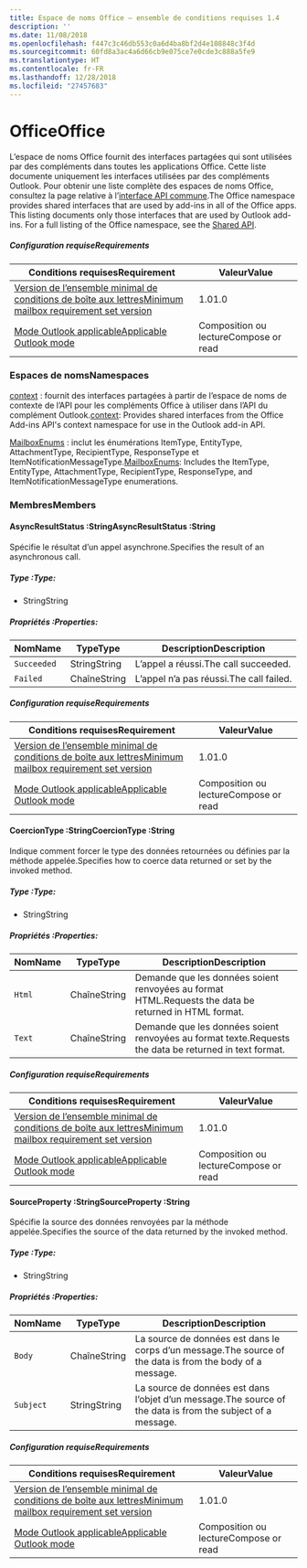 ```yaml
---
title: Espace de noms Office – ensemble de conditions requises 1.4
description: ''
ms.date: 11/08/2018
ms.openlocfilehash: f447c3c46db553c0a6d4ba8bf2d4e108848c3f4d
ms.sourcegitcommit: 60fd8a3ac4a6d66cb9e075ce7e0cde3c888a5fe9
ms.translationtype: HT
ms.contentlocale: fr-FR
ms.lasthandoff: 12/28/2018
ms.locfileid: "27457683"
---
```

# <a name="office"></a><span data-ttu-id="4ab00-102">Office</span><span class="sxs-lookup"><span data-stu-id="4ab00-102">Office</span></span>

<span data-ttu-id="4ab00-p101">L’espace de noms Office fournit des interfaces partagées qui sont utilisées par des compléments dans toutes les applications Office. Cette liste documente uniquement les interfaces utilisées par des compléments Outlook. Pour obtenir une liste complète des espaces de noms Office, consultez la page relative à l’[interface API commune](/javascript/api/office).</span><span class="sxs-lookup"><span data-stu-id="4ab00-p101">The Office namespace provides shared interfaces that are used by add-ins in all of the Office apps. This listing documents only those interfaces that are used by Outlook add-ins. For a full listing of the Office namespace, see the [Shared API](/javascript/api/office).</span></span>

##### <a name="requirements"></a><span data-ttu-id="4ab00-105">Configuration requise</span><span class="sxs-lookup"><span data-stu-id="4ab00-105">Requirements</span></span>

|<span data-ttu-id="4ab00-106">Conditions requises</span><span class="sxs-lookup"><span data-stu-id="4ab00-106">Requirement</span></span>| <span data-ttu-id="4ab00-107">Valeur</span><span class="sxs-lookup"><span data-stu-id="4ab00-107">Value</span></span>|
|---|---|
|[<span data-ttu-id="4ab00-108">Version de l’ensemble minimal de conditions de boîte aux lettres</span><span class="sxs-lookup"><span data-stu-id="4ab00-108">Minimum mailbox requirement set version</span></span>](/office/dev/add-ins/reference/requirement-sets/outlook-api-requirement-sets)| <span data-ttu-id="4ab00-109">1.0</span><span class="sxs-lookup"><span data-stu-id="4ab00-109">1.0</span></span>|
|[<span data-ttu-id="4ab00-110">Mode Outlook applicable</span><span class="sxs-lookup"><span data-stu-id="4ab00-110">Applicable Outlook mode</span></span>](https://docs.microsoft.com/outlook/add-ins/#extension-points)| <span data-ttu-id="4ab00-111">Composition ou lecture</span><span class="sxs-lookup"><span data-stu-id="4ab00-111">Compose or read</span></span>|

### <a name="namespaces"></a><span data-ttu-id="4ab00-112">Espaces de noms</span><span class="sxs-lookup"><span data-stu-id="4ab00-112">Namespaces</span></span>

<span data-ttu-id="4ab00-113">[context](Office.context.md) : fournit des interfaces partagées à partir de l’espace de noms de contexte de l’API pour les compléments Office à utiliser dans l’API du complément Outlook.</span><span class="sxs-lookup"><span data-stu-id="4ab00-113">[context](Office.context.md): Provides shared interfaces from the Office Add-ins API's context namespace for use in the Outlook add-in API.</span></span>

<span data-ttu-id="4ab00-114">[MailboxEnums](/javascript/api/outlook/office.mailboxenums.attachmenttype) : inclut les énumérations ItemType, EntityType, AttachmentType, RecipientType, ResponseType et ItemNotificationMessageType.</span><span class="sxs-lookup"><span data-stu-id="4ab00-114">[MailboxEnums](/javascript/api/outlook/office.mailboxenums.attachmenttype): Includes the ItemType, EntityType, AttachmentType, RecipientType, ResponseType, and ItemNotificationMessageType enumerations.</span></span>

### <a name="members"></a><span data-ttu-id="4ab00-115">Membres</span><span class="sxs-lookup"><span data-stu-id="4ab00-115">Members</span></span>

####  <a name="asyncresultstatus-string"></a><span data-ttu-id="4ab00-116">AsyncResultStatus :String</span><span class="sxs-lookup"><span data-stu-id="4ab00-116">AsyncResultStatus :String</span></span>

<span data-ttu-id="4ab00-117">Spécifie le résultat d’un appel asynchrone.</span><span class="sxs-lookup"><span data-stu-id="4ab00-117">Specifies the result of an asynchronous call.</span></span>

##### <a name="type"></a><span data-ttu-id="4ab00-118">Type :</span><span class="sxs-lookup"><span data-stu-id="4ab00-118">Type:</span></span>

*   <span data-ttu-id="4ab00-119">String</span><span class="sxs-lookup"><span data-stu-id="4ab00-119">String</span></span>

##### <a name="properties"></a><span data-ttu-id="4ab00-120">Propriétés :</span><span class="sxs-lookup"><span data-stu-id="4ab00-120">Properties:</span></span>

|<span data-ttu-id="4ab00-121">Nom</span><span class="sxs-lookup"><span data-stu-id="4ab00-121">Name</span></span>| <span data-ttu-id="4ab00-122">Type</span><span class="sxs-lookup"><span data-stu-id="4ab00-122">Type</span></span>| <span data-ttu-id="4ab00-123">Description</span><span class="sxs-lookup"><span data-stu-id="4ab00-123">Description</span></span>|
|---|---|---|
|`Succeeded`| <span data-ttu-id="4ab00-124">String</span><span class="sxs-lookup"><span data-stu-id="4ab00-124">String</span></span>|<span data-ttu-id="4ab00-125">L’appel a réussi.</span><span class="sxs-lookup"><span data-stu-id="4ab00-125">The call succeeded.</span></span>|
|`Failed`| <span data-ttu-id="4ab00-126">Chaîne</span><span class="sxs-lookup"><span data-stu-id="4ab00-126">String</span></span>|<span data-ttu-id="4ab00-127">L’appel n’a pas réussi.</span><span class="sxs-lookup"><span data-stu-id="4ab00-127">The call failed.</span></span>|

##### <a name="requirements"></a><span data-ttu-id="4ab00-128">Configuration requise</span><span class="sxs-lookup"><span data-stu-id="4ab00-128">Requirements</span></span>

|<span data-ttu-id="4ab00-129">Conditions requises</span><span class="sxs-lookup"><span data-stu-id="4ab00-129">Requirement</span></span>| <span data-ttu-id="4ab00-130">Valeur</span><span class="sxs-lookup"><span data-stu-id="4ab00-130">Value</span></span>|
|---|---|
|[<span data-ttu-id="4ab00-131">Version de l’ensemble minimal de conditions de boîte aux lettres</span><span class="sxs-lookup"><span data-stu-id="4ab00-131">Minimum mailbox requirement set version</span></span>](/office/dev/add-ins/reference/requirement-sets/outlook-api-requirement-sets)| <span data-ttu-id="4ab00-132">1.0</span><span class="sxs-lookup"><span data-stu-id="4ab00-132">1.0</span></span>|
|[<span data-ttu-id="4ab00-133">Mode Outlook applicable</span><span class="sxs-lookup"><span data-stu-id="4ab00-133">Applicable Outlook mode</span></span>](https://docs.microsoft.com/outlook/add-ins/#extension-points)| <span data-ttu-id="4ab00-134">Composition ou lecture</span><span class="sxs-lookup"><span data-stu-id="4ab00-134">Compose or read</span></span>|
####  <a name="coerciontype-string"></a><span data-ttu-id="4ab00-135">CoercionType :String</span><span class="sxs-lookup"><span data-stu-id="4ab00-135">CoercionType :String</span></span>

<span data-ttu-id="4ab00-136">Indique comment forcer le type des données retournées ou définies par la méthode appelée.</span><span class="sxs-lookup"><span data-stu-id="4ab00-136">Specifies how to coerce data returned or set by the invoked method.</span></span>

##### <a name="type"></a><span data-ttu-id="4ab00-137">Type :</span><span class="sxs-lookup"><span data-stu-id="4ab00-137">Type:</span></span>

*   <span data-ttu-id="4ab00-138">String</span><span class="sxs-lookup"><span data-stu-id="4ab00-138">String</span></span>

##### <a name="properties"></a><span data-ttu-id="4ab00-139">Propriétés :</span><span class="sxs-lookup"><span data-stu-id="4ab00-139">Properties:</span></span>

|<span data-ttu-id="4ab00-140">Nom</span><span class="sxs-lookup"><span data-stu-id="4ab00-140">Name</span></span>| <span data-ttu-id="4ab00-141">Type</span><span class="sxs-lookup"><span data-stu-id="4ab00-141">Type</span></span>| <span data-ttu-id="4ab00-142">Description</span><span class="sxs-lookup"><span data-stu-id="4ab00-142">Description</span></span>|
|---|---|---|
|`Html`| <span data-ttu-id="4ab00-143">Chaîne</span><span class="sxs-lookup"><span data-stu-id="4ab00-143">String</span></span>|<span data-ttu-id="4ab00-144">Demande que les données soient renvoyées au format HTML.</span><span class="sxs-lookup"><span data-stu-id="4ab00-144">Requests the data be returned in HTML format.</span></span>|
|`Text`| <span data-ttu-id="4ab00-145">Chaîne</span><span class="sxs-lookup"><span data-stu-id="4ab00-145">String</span></span>|<span data-ttu-id="4ab00-146">Demande que les données soient renvoyées au format texte.</span><span class="sxs-lookup"><span data-stu-id="4ab00-146">Requests the data be returned in text format.</span></span>|

##### <a name="requirements"></a><span data-ttu-id="4ab00-147">Configuration requise</span><span class="sxs-lookup"><span data-stu-id="4ab00-147">Requirements</span></span>

|<span data-ttu-id="4ab00-148">Conditions requises</span><span class="sxs-lookup"><span data-stu-id="4ab00-148">Requirement</span></span>| <span data-ttu-id="4ab00-149">Valeur</span><span class="sxs-lookup"><span data-stu-id="4ab00-149">Value</span></span>|
|---|---|
|[<span data-ttu-id="4ab00-150">Version de l’ensemble minimal de conditions de boîte aux lettres</span><span class="sxs-lookup"><span data-stu-id="4ab00-150">Minimum mailbox requirement set version</span></span>](/office/dev/add-ins/reference/requirement-sets/outlook-api-requirement-sets)| <span data-ttu-id="4ab00-151">1.0</span><span class="sxs-lookup"><span data-stu-id="4ab00-151">1.0</span></span>|
|[<span data-ttu-id="4ab00-152">Mode Outlook applicable</span><span class="sxs-lookup"><span data-stu-id="4ab00-152">Applicable Outlook mode</span></span>](https://docs.microsoft.com/outlook/add-ins/#extension-points)| <span data-ttu-id="4ab00-153">Composition ou lecture</span><span class="sxs-lookup"><span data-stu-id="4ab00-153">Compose or read</span></span>|
####  <a name="sourceproperty-string"></a><span data-ttu-id="4ab00-154">SourceProperty :String</span><span class="sxs-lookup"><span data-stu-id="4ab00-154">SourceProperty :String</span></span>

<span data-ttu-id="4ab00-155">Spécifie la source des données renvoyées par la méthode appelée.</span><span class="sxs-lookup"><span data-stu-id="4ab00-155">Specifies the source of the data returned by the invoked method.</span></span>

##### <a name="type"></a><span data-ttu-id="4ab00-156">Type :</span><span class="sxs-lookup"><span data-stu-id="4ab00-156">Type:</span></span>

*   <span data-ttu-id="4ab00-157">String</span><span class="sxs-lookup"><span data-stu-id="4ab00-157">String</span></span>

##### <a name="properties"></a><span data-ttu-id="4ab00-158">Propriétés :</span><span class="sxs-lookup"><span data-stu-id="4ab00-158">Properties:</span></span>

|<span data-ttu-id="4ab00-159">Nom</span><span class="sxs-lookup"><span data-stu-id="4ab00-159">Name</span></span>| <span data-ttu-id="4ab00-160">Type</span><span class="sxs-lookup"><span data-stu-id="4ab00-160">Type</span></span>| <span data-ttu-id="4ab00-161">Description</span><span class="sxs-lookup"><span data-stu-id="4ab00-161">Description</span></span>|
|---|---|---|
|`Body`| <span data-ttu-id="4ab00-162">Chaîne</span><span class="sxs-lookup"><span data-stu-id="4ab00-162">String</span></span>|<span data-ttu-id="4ab00-163">La source de données est dans le corps d’un message.</span><span class="sxs-lookup"><span data-stu-id="4ab00-163">The source of the data is from the body of a message.</span></span>|
|`Subject`| <span data-ttu-id="4ab00-164">String</span><span class="sxs-lookup"><span data-stu-id="4ab00-164">String</span></span>|<span data-ttu-id="4ab00-165">La source de données est dans l’objet d’un message.</span><span class="sxs-lookup"><span data-stu-id="4ab00-165">The source of the data is from the subject of a message.</span></span>|

##### <a name="requirements"></a><span data-ttu-id="4ab00-166">Configuration requise</span><span class="sxs-lookup"><span data-stu-id="4ab00-166">Requirements</span></span>

|<span data-ttu-id="4ab00-167">Conditions requises</span><span class="sxs-lookup"><span data-stu-id="4ab00-167">Requirement</span></span>| <span data-ttu-id="4ab00-168">Valeur</span><span class="sxs-lookup"><span data-stu-id="4ab00-168">Value</span></span>|
|---|---|
|[<span data-ttu-id="4ab00-169">Version de l’ensemble minimal de conditions de boîte aux lettres</span><span class="sxs-lookup"><span data-stu-id="4ab00-169">Minimum mailbox requirement set version</span></span>](/office/dev/add-ins/reference/requirement-sets/outlook-api-requirement-sets)| <span data-ttu-id="4ab00-170">1.0</span><span class="sxs-lookup"><span data-stu-id="4ab00-170">1.0</span></span>|
|[<span data-ttu-id="4ab00-171">Mode Outlook applicable</span><span class="sxs-lookup"><span data-stu-id="4ab00-171">Applicable Outlook mode</span></span>](https://docs.microsoft.com/outlook/add-ins/#extension-points)| <span data-ttu-id="4ab00-172">Composition ou lecture</span><span class="sxs-lookup"><span data-stu-id="4ab00-172">Compose or read</span></span>|